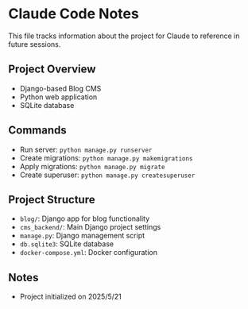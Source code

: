 # Claude Code Notes

This file tracks information about the project for Claude to reference in future sessions.

## Project Overview
- Django-based Blog CMS
- Python web application
- SQLite database

## Commands
- Run server: `python manage.py runserver`
- Create migrations: `python manage.py makemigrations`
- Apply migrations: `python manage.py migrate`
- Create superuser: `python manage.py createsuperuser`

## Project Structure
- `blog/`: Django app for blog functionality
- `cms_backend/`: Main Django project settings
- `manage.py`: Django management script
- `db.sqlite3`: SQLite database
- `docker-compose.yml`: Docker configuration

## Notes
- Project initialized on 2025/5/21